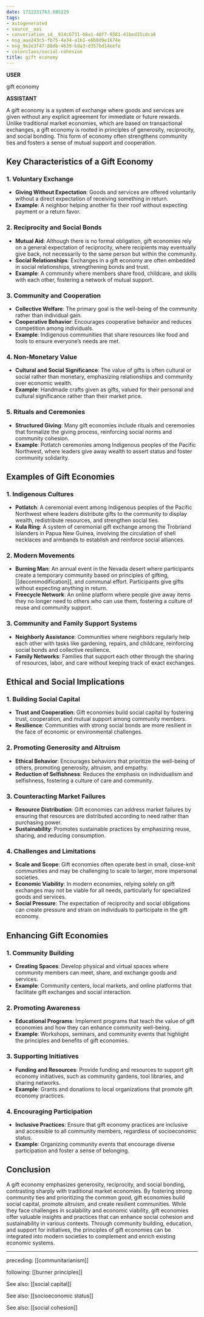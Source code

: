 ```yaml
---
date: 1722231763.605229
tags:
- autogenerated
- source__oai
- conversation_id__914c6731-b8a1-40f7-9581-41bed15cdca8
- msg_aaa243c5-fb75-4e34-a1b1-e6b8d9e1674e
- msg_9e2e3f47-88db-4639-bda3-d357bd14eefe
- colorclass/social-cohesion
title: gift economy
---
```


**USER**

gift economy


**ASSISTANT**

A gift economy is a system of exchange where goods and services are given without any explicit agreement for immediate or future rewards. Unlike traditional market economies, which are based on transactional exchanges, a gift economy is rooted in principles of generosity, reciprocity, and social bonding. This form of economy often strengthens community ties and fosters a sense of mutual support and cooperation.

## Key Characteristics of a Gift Economy

### 1. **Voluntary Exchange**
- **Giving Without Expectation**: Goods and services are offered voluntarily without a direct expectation of receiving something in return.
- **Example**: A neighbor helping another fix their roof without expecting payment or a return favor.

### 2. **Reciprocity and Social Bonds**
- **Mutual Aid**: Although there is no formal obligation, gift economies rely on a general expectation of reciprocity, where recipients may eventually give back, not necessarily to the same person but within the community.
- **Social Relationships**: Exchanges in a gift economy are often embedded in social relationships, strengthening bonds and trust.
- **Example**: A community where members share food, childcare, and skills with each other, fostering a network of mutual support.

### 3. **Community and Cooperation**
- **Collective Welfare**: The primary goal is the well-being of the community rather than individual gain.
- **Cooperative Behavior**: Encourages cooperative behavior and reduces competition among individuals.
- **Example**: Indigenous communities that share resources like food and tools to ensure everyone’s needs are met.

### 4. **Non-Monetary Value**
- **Cultural and Social Significance**: The value of gifts is often cultural or social rather than monetary, emphasizing relationships and community over economic wealth.
- **Example**: Handmade crafts given as gifts, valued for their personal and cultural significance rather than their market price.

### 5. **Rituals and Ceremonies**
- **Structured Giving**: Many gift economies include rituals and ceremonies that formalize the giving process, reinforcing social norms and community cohesion.
- **Example**: Potlatch ceremonies among Indigenous peoples of the Pacific Northwest, where leaders give away wealth to assert status and foster community solidarity.

## Examples of Gift Economies

### 1. **Indigenous Cultures**
- **Potlatch**: A ceremonial event among Indigenous peoples of the Pacific Northwest where leaders distribute gifts to the community to display wealth, redistribute resources, and strengthen social ties.
- **Kula Ring**: A system of ceremonial gift exchange among the Trobriand Islanders in Papua New Guinea, involving the circulation of shell necklaces and armbands to establish and reinforce social alliances.

### 2. **Modern Movements**
- **Burning Man**: An annual event in the Nevada desert where participants create a temporary community based on principles of gifting, [[decommodification]], and communal effort. Participants give gifts without expecting anything in return.
- **Freecycle Network**: An online platform where people give away items they no longer need to others who can use them, fostering a culture of reuse and community support.

### 3. **Community and Family Support Systems**
- **Neighborly Assistance**: Communities where neighbors regularly help each other with tasks like gardening, repairs, and childcare, reinforcing social bonds and collective resilience.
- **Family Networks**: Families that support each other through the sharing of resources, labor, and care without keeping track of exact exchanges.

## Ethical and Social Implications

### 1. **Building Social Capital**
- **Trust and Cooperation**: Gift economies build social capital by fostering trust, cooperation, and mutual support among community members.
- **Resilience**: Communities with strong social bonds are more resilient in the face of economic or environmental challenges.

### 2. **Promoting Generosity and Altruism**
- **Ethical Behavior**: Encourages behaviors that prioritize the well-being of others, promoting generosity, altruism, and empathy.
- **Reduction of Selfishness**: Reduces the emphasis on individualism and selfishness, fostering a culture of care and community.

### 3. **Counteracting Market Failures**
- **Resource Distribution**: Gift economies can address market failures by ensuring that resources are distributed according to need rather than purchasing power.
- **Sustainability**: Promotes sustainable practices by emphasizing reuse, sharing, and reducing consumption.

### 4. **Challenges and Limitations**
- **Scale and Scope**: Gift economies often operate best in small, close-knit communities and may be challenging to scale to larger, more impersonal societies.
- **Economic Viability**: In modern economies, relying solely on gift exchanges may not be viable for all needs, particularly for specialized goods and services.
- **Social Pressure**: The expectation of reciprocity and social obligations can create pressure and strain on individuals to participate in the gift economy.

## Enhancing Gift Economies

### 1. **Community Building**
- **Creating Spaces**: Develop physical and virtual spaces where community members can meet, share, and exchange goods and services.
- **Example**: Community centers, local markets, and online platforms that facilitate gift exchanges and social interaction.

### 2. **Promoting Awareness**
- **Educational Programs**: Implement programs that teach the value of gift economies and how they can enhance community well-being.
- **Example**: Workshops, seminars, and community events that highlight the principles and benefits of gift economies.

### 3. **Supporting Initiatives**
- **Funding and Resources**: Provide funding and resources to support gift economy initiatives, such as community gardens, tool libraries, and sharing networks.
- **Example**: Grants and donations to local organizations that promote gift economy practices.

### 4. **Encouraging Participation**
- **Inclusive Practices**: Ensure that gift economy practices are inclusive and accessible to all community members, regardless of socioeconomic status.
- **Example**: Organizing community events that encourage diverse participation and foster a sense of belonging.

## Conclusion

A gift economy emphasizes generosity, reciprocity, and social bonding, contrasting sharply with traditional market economies. By fostering strong community ties and prioritizing the common good, gift economies build social capital, promote altruism, and create resilient communities. While they face challenges in scalability and economic viability, gift economies offer valuable insights and practices that can enhance social cohesion and sustainability in various contexts. Through community building, education, and support for initiatives, the principles of gift economies can be integrated into modern societies to complement and enrich existing economic systems.


---

preceding: [[communitarianism]]  


following: [[burner principles]]

See also: [[social capital]]


See also: [[socioeconomic status]]


See also: [[social cohesion]]